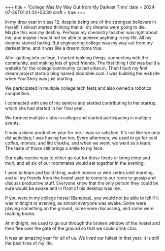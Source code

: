 +++
title = 'College Was My Way Out from My Darkest Time'
date = 2024-07-26T01:21:44+05:30
draft = true
+++


In my drop year in class 12, despite being one of the strongest believers in myself, I almost started thinking that all my dreams were going to die. Maybe this was my destiny. Perhaps my chemistry teacher was right about me, and maybe I would not be able to achieve anything in my life. All my dreams started fading. But engineering college was my way out from my darkest time, and it was like a dream come true.

After getting into college, I started building things, connecting with the community, and making lots of good friends. The first thing I did was build a website for the college community called uitian.in. Then I built my first dream project startup blog named bloomble.com. I was building the website when YourStory was just starting.

We participated in multiple college tech fests and also owned a robotics competition.

I connected with one of my seniors and started contributing to her startup, which she had started in her final year. 

We formed multiple clubs in college and started participating in multiple events.

It was a damn productive year for me. I was so satisfied. It's not like we only did activities; I was having fun too. Every afternoon, we used to go for cold coffee, momos, and litti chokha, and when we went, we went as a team. The taste of those still brings a smile to my face.

Our daily routine was to either go out for these foods or bring chop and muri, and all six of our roommates would eat together in the evening.

I used to learn and build thing, watch movies or web series until morning, and all my friends from the hostel used to come to our room to gossip and discuss productive stuff. Everyone knew that the only person they could be sure would be awake and in front of his desktop was me.

If you were in my college hostel (Banabas), you would not be able to tell if it was midnight or evening, as almost everyone was awake. Some were playing something on the ground, some were discussing, and some were reading books.

At midnight, we used to go out through the broken window of the hostel and then flee over the gate of the ground so that we could drink chai.

It was an amazing year for all of us. We lived our fullest in that year. It is still the best time of my life.